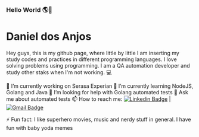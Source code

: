 ### Hello World 🌎👋

# Daniel dos Anjos
Hey guys, this is my github page, where little by little I am inserting my study codes and practices in different programming languages.
I love solving problems using programming.
I am a QA automation developer and study other staks when I'm not working. :computer:

🔭 I’m currently working on Serasa Experian
🌱 I’m currently learning NodeJS, Golang and Java
🤔 I’m looking for help with Golang automated tests
💬 Ask me about automated tests
📫 How to reach me:
[![Linkedin Badge](https://img.shields.io/badge/-ThiagoMarinho-blue?style=flat-square&logo=Linkedin&logoColor=white&link=https://www.linkedin.com/in/tgmarinho/)](https://www.linkedin.com/in/danieldosanjos1989/) 
| 
[![Gmail Badge](https://img.shields.io/badge/-tgmarinho@gmail.com-c14438?style=flat-square&logo=Gmail&logoColor=white&link=mailto:tgmarinho@gmail.com)](mailto:daniel.anjos.1989@gmail.com)

⚡ Fun fact: I like superhero movies, music and nerdy stuff in general. I have fun with baby yoda memes

